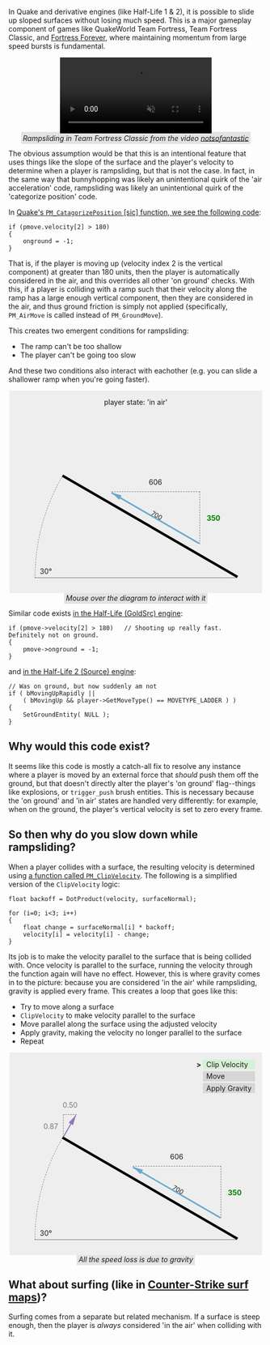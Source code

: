 In Quake and derivative engines (like Half-Life 1 & 2), it is possible to slide up sloped surfaces without losing much speed. This is a major gameplay component of games like QuakeWorld Team Fortress, Team Fortress Classic, and [Fortress Forever](http://www.fortress-forever.com), where maintaining momentum from large speed bursts is fundamental.

<div style="text-align: center;">
<video autoplay loop muted style="margin-left:auto; margin-right:auto; display: block;">
	<source src="/images/rampsliding-engine-quirk/rampslide.mp4" type="video/mp4">
</video>
<i style="background-color: rgba(0,0,0, .1); margin:0; padding: .25em;">Rampsliding in Team Fortress Classic from the video <a href="https://www.youtube.com/watch?v=uWGUoMbv-VA">notsofantastic</a></i>
</div>

The obvious assumption would be that this is an intentional feature that uses things like the slope of the surface and the player's velocity to determine when a player is rampsliding, but that is not the case. In fact, in the same way that bunnyhopping was likely an unintentional quirk of the 'air acceleration' code, rampsliding was likely an unintentional quirk of the 'categorize position' code.

In [Quake's `PM_CatagorizePosition` \[sic\] function, we see the following code](https://github.com/id-Software/Quake/blob/bf4ac424ce754894ac8f1dae6a3981954bc9852d/QW/client/pmove.c#L587-L590):

```language-c
if (pmove.velocity[2] > 180)
{
	onground = -1;
}
```

That is, if the player is moving up (velocity index 2 is the vertical component) at greater than 180 units, then the player is automatically considered in the air, and this overrides all other 'on ground' checks. With this, if a player is colliding with a ramp such that their velocity along the ramp has a large enough vertical component, then they are considered in the air, and thus ground friction is simply not applied (specifically, `PM_AirMove` is called instead of `PM_GroundMove`).

This creates two emergent conditions for rampsliding:

- The ramp can't be too shallow
- The player can't be going too slow

And these two conditions also interact with eachother (e.g. you can slide a shallower ramp when you're going faster).

<div style="text-align: center;">
	<style scoped>
		.rampsliding-diagram {
			margin-right: auto; margin-left: auto; display: block;
			width: 500px; height: 400px;
			position: relative;
			background-color: #eee;
			overflow: hidden;
		}
		.rampsliding-diagram .slope {
			position: absolute;
			bottom: 30px;
			right: 50px;
			width: 400px;
			height: 5px;
			background-color: black;
			transform-origin: 100% 100%;
			transform: rotate(30deg);
		}
		.rampsliding-diagram .slope-angle {
			position: absolute;
			bottom: 35px;
			left: 60px;
		}
		.rampsliding-diagram .slope-angle-circle {
			position: absolute;
			overflow: hidden;
			padding: 0; margin: 0;
			width: 400px; height: 400px;
			right: 50px; bottom: 30px;
			z-index: 0;
			pointer-events: none;
		}
		.rampsliding-diagram .slope-angle-circle > div {
			position: absolute;
			border: dashed 1px rgba(0,0,0,0.5);
			border-right: 0; border-bottom: 0;
			width: 399px; height: 399px;
			right: 0px; bottom: 0px;
			border-radius: 100% 0 0 0;
			transform-origin: 100% 100%;
			transform: rotate(-60deg);
			z-index: 0;
			pointer-events: none;
		}
		.rampsliding-diagram .ground {
			position: absolute;
			bottom: 30px;
			right: 50px;
			width: 400px;
			height: 1px;
			background-color: rgba(0,0,0,0.5);
		}
		.rampsliding-diagram .velocity-arrow {
			position: absolute;
			bottom: 30px;
			right: 50px;
			width: 200px;
			height: 3px;
			transform-origin: 100% 5px;
			transform: rotate(30deg) translate(-100px, -20px);
			background-color: black;
			z-index: 5;
		}
		.rampsliding-diagram.rampsliding .velocity-arrow {
			background-color: #69A9CE;
		}
		.rampsliding-diagram .velocity-arrow::after { 
			content: '';
			width: 0; 
			height: 0; 
			border-top: 5px solid transparent;
			border-bottom: 5px solid transparent;
			border-right: 20px solid black;
			position: absolute;
			left: 0px;
			top: -4px;
			z-index: 5;
		}
		.rampsliding-diagram.rampsliding .velocity-arrow::after {
			border-right-color: #69A9CE;
		}
		.rampsliding-diagram .velocity-magnitude {
			position: absolute;
			left: 50%;
			bottom: 0em;
			font-size: 90%;
			transform: translate(-50%, 0);
		}
		.rampsliding-diagram .velocity-components {
			position: absolute;
			border-right: 1px dashed;
			border-top: 1px dashed;
			border-color: rgba(0,0,0,.5);
			z-index: 4;
			left: 201.767px; bottom: 97.317px;
			width: 174.367px; height: 103.183px;
		}
		.rampsliding-diagram .velocity-x {
			position:absolute;
			text-align: center;
			top: -2em;
			left: 50%;
			transform: translate(-50%, 0);
		}
		.rampsliding-diagram .velocity-y {
			position:absolute;
			left: 100%;
			margin-left: 1em;
			top: 50%;
			transform: translate(0, -50%);
			text-align: left;
			color: red;
			font-weight: bold;
		}
		.rampsliding-diagram.rampsliding .velocity-y {
			color: green;
		}
		.rampsliding-diagram .status {
			position:absolute;
			left: 0px; right: 0px; top: 1em;
			text-align: center;
		}
	</style>
	<div id="velocity-example" class="rampsliding-diagram rampsliding">
		<div class="slope"></div>
		<div class="ground"></div>
		<div class="slope-angle">30&deg;</div>
		<div class="slope-angle-circle"><div></div></div>
		<div class="velocity-arrow">
			<div class="velocity-magnitude">700</div>
		</div>
		<div class="velocity-components">
			<div class="velocity-x">606</div>
			<div class="velocity-y">350</div>
		</div>
		<div class="status">player state: 'in air'</div>
	</div>
	<i style="background-color: rgba(0,0,0, .1); margin:0; padding: .25em;">Mouse over the diagram to interact with it</i>
</div>

Similar code exists [in the Half-Life (GoldSrc) engine](https://github.com/ValveSoftware/halflife/blob/c76dd531a79a176eef7cdbca5a80811123afbbe2/pm_shared/pm_shared.c#L1563-L1566):

```language-c
if (pmove->velocity[2] > 180)   // Shooting up really fast.  Definitely not on ground.
{
	pmove->onground = -1;
}
```

and [in the Half-Life 2 (Source) engine](https://github.com/ValveSoftware/source-sdk-2013/blob/0d8dceea4310fde5706b3ce1c70609d72a38efdf/mp/src/game/shared/gamemovement.cpp#L3832-L3837):

```language-c
// Was on ground, but now suddenly am not
if ( bMovingUpRapidly || 
	( bMovingUp && player->GetMoveType() == MOVETYPE_LADDER ) )   
{
	SetGroundEntity( NULL );
}
```

## Why would this code exist?

It seems like this code is mostly a catch-all fix to resolve any instance where a player is moved by an external force that *should* push them off the ground, but that doesn't directly alter the player's 'on ground' flag--things like explosions, or `trigger_push` brush entities. This is necessary because the 'on ground' and 'in air' states are handled very differently: for example, when on the ground, the player's vertical velocity is set to zero every frame.

## So then why do you slow down while rampsliding?

When a player collides with a surface, the resulting velocity is determined using [a function called `PM_ClipVelocity`](https://github.com/id-Software/Quake/blob/bf4ac424ce754894ac8f1dae6a3981954bc9852d/QW/client/pmove.c#L72-L95). The following is a simplified version of the `ClipVelocity` logic:

```language-c
float backoff = DotProduct(velocity, surfaceNormal);

for (i=0; i<3; i++)
{
	float change = surfaceNormal[i] * backoff;
	velocity[i] = velocity[i] - change;
}
```

Its job is to make the velocity parallel to the surface that is being collided with. Once velocity is parallel to the surface, running the velocity through the function again will have no effect. However, this is where gravity comes in to the picture: because you are considered 'in the air' while rampsliding, gravity is applied every frame. This creates a loop that goes like this:

- Try to move along a surface
- `ClipVelocity` to make velocity parallel to the surface
- Move parallel along the surface using the adjusted velocity
- Apply gravity, making the velocity no longer parallel to the surface
- Repeat

<div style="text-align: center;">
	<style scoped>
		.rampsliding-diagram .normal-arrow {
			position: absolute;
			bottom: 30px;
			right: 50px;
			width: 50px;
			height: 2px;
			transform-origin: 100% 2px;
			transform: rotate(120deg) translate(-4px, 400px);
			background-color: #8E78B5;
			z-index: 3;
		}
		.rampsliding-diagram .normal-arrow::after { 
			content: '';
			width: 0; 
			height: 0; 
			border-top: 5px solid transparent;
			border-bottom: 5px solid transparent;
			border-right: 20px solid #8E78B5;
			position: absolute;
			left: 0px;
			top: -4px;
			z-index: 3;
		}
		.rampsliding-diagram .normal-components {
			position: absolute;
			border-left: 1px dashed;
			border-top: 1px dashed;
			border-color: rgba(0,0,0,.5);
			z-index: 4;
			left: 105.583px; bottom: 232.467px;
			width: 26.7333px; height: 44.3px;
		}
		.rampsliding-diagram .normal-x {
			position:absolute;
			text-align: center;
			top: -2em;
			left: 50%;
			transform: translate(-50%, 0);
			color: rgba(0,0,0,.5);
		}
		.rampsliding-diagram .normal-y {
			position:absolute;
			right: 100%;
			margin-right: .75em;
			top: 50%;
			transform: translate(0, -50%);
			text-align: right;
			color: rgba(0,0,0,.5);
		}
		.rampsliding-diagram .controls {
			padding: 0.5em; margin: 0.5em;
			cursor: pointer;
			background-color: rgba(0,0,0,.1);
			display: inline-block;
			-webkit-touch-callout: none;
			-webkit-user-select: none;
			-khtml-user-select: none;
			-moz-user-select: none;
			-ms-user-select: none;
			user-select: none;
		}
		.rampsliding-diagram .controls.step {
			position: absolute;
			left: 0; top: 0;
		}
		.rampsliding-diagram .controls.grav {
			position: absolute;
			left: 0; top: 45px;
		}
		.rampsliding-diagram .steps {
			position: absolute;
			right: 0; top: 0;
		}
		.rampsliding-diagram .velocity-arrow-container {
			position: absolute;
			bottom: 30px;
			right: 50px;
			width: 200px;
			transform-origin: 100% 100%;
			transform: rotate(30deg) translate(-50px, -20px);
			z-index: 5;
		}
		#clipvelocity-example.rampsliding-diagram .velocity-arrow {
			position: absolute;
			bottom: 0px;
			right: 0px;
			width: 200px;
			height: 3px;
			transform-origin: 100% 100%;
			transform: none;
		}
		.rampsliding-diagram .steps {
			list-style: none;
			text-align: left;
			margin: 1em;
			padding: 0;
		}
		.rampsliding-diagram .steps li {
			background-color: rgba(0,0,0,.1);
			padding: .1em .5em;
			margin-bottom: .25em;
		}
		.rampsliding-diagram .steps li.current {
			background-color: rgba(0,255,0,.1);
		}
		.rampsliding-diagram .steps li.current::before {
			content: '>';
			right: 100%;
			margin-right: 3px;
			position: absolute;
			font-weight: bold;
		}
		#clipvelocity-example.rampsliding-diagram .velocity-components {
			left: 243.5px; bottom: 72.3167px;
			width: 174.7px; height: 102.6px;
		}
	</style>
	<div id="clipvelocity-example" class="rampsliding-diagram rampsliding">
		<div class="slope"></div>
		<div class="ground"></div>
		<div class="slope-angle">30&deg;</div>
		<div class="slope-angle-circle"><div></div></div>
		<div class="normal-arrow"></div>
		<div class="normal-components">
			<div class="normal-x">0.50</div>
			<div class="normal-y">0.87</div>
		</div>
		<div class="velocity-arrow-container">
			<div class="velocity-arrow">
				<div class="velocity-magnitude">700</div>
			</div>
		</div>
		<div class="velocity-components">
			<div class="velocity-x">606</div>
			<div class="velocity-y">350</div>
		</div>
		<div class="controls step" style="display:none">Step</div>
		<div class="controls grav" style="display:none">Gravity</div>
		<ul class="steps">
			<li class="clip-velocity current">Clip Velocity</li>
			<li class="move">Move</li>
			<li class="gravity">Apply Gravity</li>
		</ul>
		<div class="info" style="display:none">
			<div>Backoff: <span class="backoff"></span></div>
			<div>Change: <span class="change"></span></div>
			<div>Prev Velocity: <span class="prev-velocity"></span></div>
		</div>
	</div>
	<i style="background-color: rgba(0,0,0, .1); margin:0; padding: .25em;">All the speed loss is due to gravity</i>
</div>

## What about surfing (like in [Counter-Strike surf maps](https://www.youtube.com/watch?v=hMsPf8eSW3k))?

Surfing comes from a separate but related mechanism. If a surface is steep enough, then the player is *always* considered 'in the air' when colliding with it.

<script>
	/* jshint esversion: 6 */
	(function() {
		function startAnimation(options) {
			let start = performance.now();

			requestAnimationFrame(function animate(time) {
				// timeFraction goes from 0 to 1
				let timeFraction = (time - start) / options.duration;
				if (timeFraction > 1) timeFraction = 1;

				// calculate the current animation state
				let progress = options.timing(timeFraction);
				if (progress < 0) {
					return;
				}

				options.draw(progress); // draw it

				if (timeFraction < 1) {
					requestAnimationFrame(animate);
				} else if (options.next) {
					startAnimation(options.next);
				}
			});
		}

		class RampslideDiagram {

			constructor(root, onupdate) {
				this.root = root;
				this.onupdate = onupdate;
				this.slope = root.querySelector('.slope');
				this.slopeAngle = root.querySelector('.slope-angle');
				this.slopeAngleCircle = root.querySelector('.slope-angle-circle').firstElementChild;
				this.velocityArrow = root.querySelector('.velocity-arrow');
				this.velocityComponents = root.querySelector('.velocity-components');
				this.velocityX = root.querySelector('.velocity-x');
				this.velocityY = root.querySelector('.velocity-y');
				this.velocityMagnitude = root.querySelector('.velocity-magnitude');
				this.status = root.querySelector('.status');
				this.magnitude = 700;
				this.angle = 30;
			}

			getVelocity() {
				let radians = this.angle / 180 * Math.PI;
				let x = Math.cos(radians) * this.magnitude;
				let y = Math.sin(radians) * this.magnitude;
				// reverse x so that we're moving left
				return new Vec2d(-x, y);
			}

			getSurfaceNormal() {
				let radians = this.angle / 180 * Math.PI;
				let x = Math.sin(radians);
				let y = Math.cos(radians);
				return new Vec2d(x, y).normalize();
			}

			update() {
				let velocity = this.getVelocity();
				
				this.slope.style.transform = 'rotate(' + this.angle + 'deg)';
				this.slopeAngle.innerHTML = Math.round(this.angle) + "&deg;"; 
				let circleAngle = -(90 - this.angle);
				this.slopeAngleCircle.style.transform = 'rotate(' + circleAngle + 'deg)';

				this.velocityArrow.style.width = (this.magnitude / 3.5) + 'px';
				this.velocityArrow.style.transform = 'rotate(' + this.angle + 'deg) translate(-100px, -20px)';
				let arrowBounds = this.velocityArrow.getBoundingClientRect();
				let containerBounds = this.root.getBoundingClientRect();
				this.velocityComponents.style.left = (arrowBounds.left-containerBounds.left)+'px';
				this.velocityComponents.style.bottom = Math.abs(arrowBounds.bottom-containerBounds.bottom)+'px';
				this.velocityComponents.style.width = (arrowBounds.right-arrowBounds.left)+'px';
				this.velocityComponents.style.height = Math.abs(arrowBounds.top-arrowBounds.bottom)+'px';

				this.velocityX.innerHTML = Math.abs(Math.round(velocity.x));
				this.velocityY.innerHTML = Math.round(velocity.y);
				this.velocityMagnitude.innerHTML = Math.round(this.magnitude);

				let prevRampsliding = this.rampsliding;
				this.rampsliding = velocity.y > 180;
				if (this.rampsliding !== prevRampsliding) {
					if (this.rampsliding) {
						this.root.classList.add('rampsliding');
						if (this.status) {
							this.status.innerHTML = "player state: 'in air'";
						}
					} else {
						this.root.classList.remove('rampsliding');
						if (this.status) {
							this.status.innerHTML = "player state: 'on ground'";
						}
					}
				}

				if (this.onupdate) {
					this.onupdate(this);
				}
			}
		}

		class Vec2d {
			constructor(x, y) {
				this.x = x ? x : 0;
				this.y = y ? y : 0;
			}

			dot(other) {
				return this.x * other.x + this.y * other.y;
			}

			length() {
				return Math.sqrt(this.x*this.x + this.y*this.y);
			}

			normalize() {
				let length = this.length();
				return new Vec2d(this.x/length, this.y/length);
			}
		}

		let initDiagram1 = function() {
			let diagram1 = new RampslideDiagram(document.getElementById('velocity-example'));
			let cancelAnimation = false;

			diagram1.root.addEventListener('mousemove', e => {
				cancelAnimation = true;
				let slopeRect = diagram1.slope.getBoundingClientRect();
				let anchorX = window.scrollX + slopeRect.right;
				let anchorY = window.scrollY + slopeRect.bottom;
				let radians = Math.atan2(-(e.pageY - anchorY), -(e.pageX - anchorX));
				let degrees = radians * 180 / Math.PI;
				degrees = Math.max(5, Math.min(degrees, 50));
				diagram1.angle = degrees;
				diagram1.update();
			});

			let timing = function(timeFraction) { return cancelAnimation ? -1 : timeFraction; };
			let thirtyToTen = { duration: 2000, timing,
				draw: function(progress) {
					diagram1.angle = 30 - 20 * Math.min(1, 1.5 * progress);
					diagram1.update();
				}
			};
			let tenToTwenty = { duration: 1000, timing,
				draw: function(progress) {
					diagram1.angle = 10 + 10 * progress;
					diagram1.update();
				}
			};
			let magnitudeAnimDown = { duration: 2500, timing,
				draw: function(progress) {
					diagram1.magnitude = 700 - 300 * Math.min(1, 1.5 * progress);
					diagram1.update();
				}
			};
			let magnitudeAnimUp = { duration: 2000, timing,
				draw: function(progress) {
					diagram1.magnitude = 400 + 300 * progress;
					diagram1.update();
				}
			};
			let twentyToTen = { duration: 1500, timing,
				draw: function(progress) {
					diagram1.angle = 20 - 10 * Math.min(1, 1.5 * progress);
					diagram1.update();
				}
			};
			thirtyToTen.next = tenToTwenty;
			tenToTwenty.next = magnitudeAnimDown;
			magnitudeAnimDown.next = magnitudeAnimUp;
			magnitudeAnimUp.next = twentyToTen;
			twentyToTen.next = tenToTwenty;
			startAnimation(thirtyToTen);
		};

		class ClipVelocityDiagram {

			constructor(root, onupdate) {
				this.root = root;
				this.onupdate = onupdate;
				this.slope = root.querySelector('.slope');
				this.slopeAngle = root.querySelector('.slope-angle');
				this.slopeAngleCircle = root.querySelector('.slope-angle-circle').firstElementChild;
				this.velocityArrowContainer = root.querySelector('.velocity-arrow-container');
				this.velocityArrow = root.querySelector('.velocity-arrow');
				this.velocityComponents = root.querySelector('.velocity-components');
				this.velocityX = root.querySelector('.velocity-x');
				this.velocityY = root.querySelector('.velocity-y');
				this.velocityMagnitude = root.querySelector('.velocity-magnitude');
				this.status = root.querySelector('.status');
				this.angle = 30;
				this.velocity = this.getVelocity(700);
				this.offset = 50;
			}

			getVelocity(magnitude) {
				let radians = this.angle / 180 * Math.PI;
				let x = Math.cos(radians) * magnitude;
				let y = Math.sin(radians) * magnitude;
				// reverse x so that we're moving left
				return new Vec2d(-x, y);
			}

			getSurfaceNormal() {
				let radians = this.angle / 180 * Math.PI;
				let x = Math.sin(radians);
				let y = Math.cos(radians);
				return new Vec2d(x, y).normalize();
			}

			update() {
				let magnitude = this.velocity.length();
				let velocityAngle = 180 - Math.atan2(this.velocity.y, this.velocity.x) * 180 / Math.PI;
				this.slope.style.transform = 'rotate(' + this.angle + 'deg)';
				this.slopeAngle.innerHTML = Math.round(this.angle) + "&deg;"; 
				let circleAngle = -(90 - this.angle);
				this.slopeAngleCircle.style.transform = 'rotate(' + circleAngle + 'deg)';

				this.velocityArrowContainer.style.transform = 'rotate(' + this.angle + 'deg) translate(-'+Math.round(this.offset)+'px, -20px)';
				this.velocityArrow.style.width = (magnitude / 3.5) + 'px';
				this.velocityArrow.style.transform = 'rotate(' + (velocityAngle-this.angle) + 'deg)';
				let arrowBounds = this.velocityArrow.getBoundingClientRect();
				let containerBounds = this.root.getBoundingClientRect();
				this.velocityComponents.style.left = (arrowBounds.left-containerBounds.left)+'px';
				this.velocityComponents.style.bottom = Math.abs(arrowBounds.bottom-containerBounds.bottom)+'px';
				this.velocityComponents.style.width = (arrowBounds.right-arrowBounds.left)+'px';
				this.velocityComponents.style.height = Math.abs(arrowBounds.top-arrowBounds.bottom)+'px';

				this.velocityX.innerHTML = Math.abs(Math.round(this.velocity.x));
				this.velocityY.innerHTML = Math.round(this.velocity.y);
				this.velocityMagnitude.innerHTML = Math.round(magnitude);

				let prevRampsliding = this.rampsliding;
				this.rampsliding = this.velocity.y > 180;
				if (this.rampsliding !== prevRampsliding) {
					if (this.rampsliding) {
						this.root.classList.add('rampsliding');
						if (this.status) {
							this.status.innerHTML = "player state: 'in air'";
						}
					} else {
						this.root.classList.remove('rampsliding');
						if (this.status) {
							this.status.innerHTML = "player state: 'on ground'";
						}
					}
				}

				if (this.onupdate) {
					this.onupdate(this);
				}
			}
		}

		let initDiagram2 = function() {
			let diagram2 = new ClipVelocityDiagram(document.getElementById('clipvelocity-example'));

			let clipVelocity = function(velocity, normal) {
				let backoff = velocity.dot(normal);
				let changeX = normal.x * backoff;
				let changeY = normal.y * backoff;
				return {
					backoff, changeX, changeY,
					velocity: new Vec2d(
						velocity.x - changeX,
						velocity.y - changeY
					)
				};
			};

			let surfaceNormalArrow = diagram2.root.querySelector('.normal-arrow');
			let surfaceNormalComponents = diagram2.root.querySelector('.normal-components');
			let surfaceNormalX = diagram2.root.querySelector('.normal-x');
			let surfaceNormalY = diagram2.root.querySelector('.normal-y');
			let stepButton = diagram2.root.querySelector('.controls.step');
			let gravButton = diagram2.root.querySelector('.controls.grav');
			diagram2.onupdate = function() {
				surfaceNormalArrow.style.transform = 'rotate('+(Math.round(this.angle)+90)+'deg) translate(-4px, 400px)';

				let normal = diagram2.getSurfaceNormal();
				let arrowBounds = surfaceNormalArrow.getBoundingClientRect();
				let containerBounds = this.root.getBoundingClientRect();
				surfaceNormalComponents.style.left = (arrowBounds.left-containerBounds.left)+'px';
				surfaceNormalComponents.style.bottom = Math.abs(arrowBounds.bottom-containerBounds.bottom)+'px';
				surfaceNormalComponents.style.width = (arrowBounds.right-arrowBounds.left)+'px';
				surfaceNormalComponents.style.height = Math.abs(arrowBounds.top-arrowBounds.bottom)+'px';
				surfaceNormalX.innerHTML = normal.x.toFixed(2);
				surfaceNormalY.innerHTML = normal.y.toFixed(2);
			}.bind(diagram2);

			stepButton.addEventListener('click', e => {
				let velocity = diagram2.velocity;
				let clipped = clipVelocity(velocity, diagram2.getSurfaceNormal());
				diagram2.velocity = clipped.velocity;
				diagram2.update();

				diagram2.root.querySelector('.info .backoff').innerHTML = clipped.backoff.toFixed(2);
				diagram2.root.querySelector('.info .change').innerHTML = clipped.changeX.toFixed(2) + ", " + clipped.changeY.toFixed(2);
				diagram2.root.querySelector('.info .prev-velocity').innerHTML = Math.round(Math.abs(velocity.x)) + ", " + Math.round(velocity.y);
				return false;
			});
			gravButton.addEventListener('click', e => {
				diagram2.velocity.y -= 25;
				diagram2.update();
				return false;
			});

			var curStep = 0;
			let stepsContainer = diagram2.root.querySelector('.steps');
			var steps = [
				{
					element: stepsContainer.querySelector('.clip-velocity'),
					fn: function() {
						let velocity = diagram2.velocity;
						let clipped = clipVelocity(velocity, diagram2.getSurfaceNormal());
						diagram2.velocity = clipped.velocity;
						diagram2.update();
					}
				},
				{
					element: stepsContainer.querySelector('.move'),
					fn: function() {
						diagram2.offset += diagram2.velocity.length() / 75;
						diagram2.update();
					}
				},
				{
					element: stepsContainer.querySelector('.gravity'),
					fn: function() {
						diagram2.velocity.y -= 25;
						diagram2.update();
					}
				}
			];
			setInterval(function() {
				if (Math.round(diagram2.velocity.y) <= 200) {
					steps[curStep].element.classList.remove('current');
					diagram2.velocity = diagram2.getVelocity(700);
					diagram2.offset = 50;
					diagram2.update();
					curStep = 0;
					steps[curStep].element.classList.add('current');
					return;
				}

				steps[curStep].element.classList.remove('current');
				curStep = (curStep+1) % steps.length;
				steps[curStep].element.classList.add('current');
				steps[curStep].fn();
			}, 1000);

			//diagram2.update();

/*
			diagram2.root.addEventListener('mousemove', e => {
				cancelAnimation = true;
				let slopeRect = diagram2.slope.getBoundingClientRect();
				let anchorX = window.scrollX + slopeRect.right;
				let anchorY = window.scrollY + slopeRect.bottom;
				let radians = Math.atan2(-(e.pageY - anchorY), -(e.pageX - anchorX));
				let degrees = radians * 180 / Math.PI;
				degrees = Math.max(5, Math.min(degrees, 50));
				diagram2.angle = degrees;
				diagram2.update();
			});
*/
/*			setInterval(function() {
				let clipped = clipVelocity(diagram2.getVelocity(), diagram2.getSurfaceNormal());
				diagram2.magnitude = clipped.velocity.length();
				diagram2.update();
			}, 1000);*/
		};

		let ready = function() {
			initDiagram1();
			initDiagram2();
		};
		if (document.readyState == 'complete' || document.readyState == 'loaded') {
			ready();
		} else {
			window.addEventListener('DOMContentLoaded', ready);
		}
	})();
</script>
